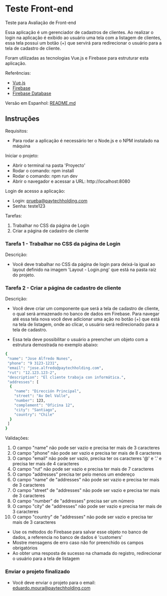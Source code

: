 # Teste Front-end
Teste para Avaliação de Front-end

Essa aplicação é um gerenciador de cadastros de clientes. Ao realizar o login na aplicação é exibido ao usuário uma tela com a listagem de clientes, 
essa tela possui um botão (+) que servirá para redirecionar o usuário para a tela de cadastro de cliente. 

Foram utilizadas as tecnologias Vue.js e Firebase para estruturar esta aplicação.

Referências:
- [Vue.js](https://vuejs.org/v2/api/)
- [Firebase](https://firebase.google.com/docs/)
- [Firebase Database](https://firebase.google.com/docs/reference/js/firebase.database.Reference)

Versão em Espanhol: [README.md](README.md)

## Instruções

Requisitos:
- Para rodar a aplicação é necessário ter o Node.js e o NPM instalado na máquina

Iniciar o projeto:
- Abrir o terminal na pasta 'Proyecto'
- Rodar o comando: npm install
- Rodar o comando: npm run dev
- Abrir o navegador e acessar a URL: http://localhost:8080
	
Login de acesso a aplicação:
- Login: prueba@paytechholding.com
- Senha: teste123
	
Tarefas:
1. Trabalhar no CSS da página de Login
2. Criar a página de cadastro de cliente
	
	
### Tarefa 1 - Trabalhar no CSS da página de Login
Descrição:
- Você deve trabalhar no CSS da página de login para deixá-la igual ao layout definido na imagem 'Layout - Login.png' que está na pasta raiz do projeto.

### Tarefa 2 - Criar a página de cadastro de cliente
Descrição:
- Você deve criar um componente que será a tela de cadastro de cliente, o qual será armazenado no banco de dados em Firebase.
Para navegar até essa tela nova você deve adicionar uma ação no botão (+) que está na tela de listagem,
onde ao clicar, o usuário será redirecionado para a tela de cadastro.

- Essa tela deve possibilitar o usuário a preencher um objeto com a estrutura demostrada no exemplo abaixo:

```bash
{
 "name": "Jose Alfredo Nunes",
 "phone": "9 3123-1231",
 "email": "jose.alfredo@paytechholding.com",
 "rut": "12.123.123-2",
 "description": "El cliente trabaja con informática.",
 "addresses": [
  {
    "name": "Dirección Principal",
    "street": "Av Del Valle",
    "number": 123,
    "complement": "Oficina 12",
    "city": "Santiago",
    "country": "Chile"
  }
 ]
}
```

Validações:
1. O campo "name" não pode ser vazio e precisa ter mais de 3 caracteres
2. O campo "phone" não pode ser vazio e precisa ter mais de 8 caracteres
3. O campo "email" não pode ser vazio, precisa ter os caracteres '@' e '.' e precisa ter mais de 4 caracteres
4. O campo "rut" não pode ser vazio e precisa ter mais de 7 caracteres
5. O campo "addresses" precisa ter pelo menos um endereço
6. O campo "name" de "addresses" não pode ser vazio e precisa ter mais de 3 caracteres
7. O campo "street" de "addresses" não pode ser vazio e precisa ter mais de 3 caracteres
8. O campo "number" de "addresses" precisa ser um número
9. O campo "city" de "addresses" não pode ser vazio e precisa ter mais de 3 caracteres
10. O campo "country" de "addresses" não pode ser vazio e precisa ter mais de 3 caracteres

- Use os métodos do Firebase para salvar esse objeto no banco de dados, a referencia no banco de dados é 'customers' 
- Mostre mensagens de erro caso não for preenchido os campos obrigatórios
- Ao obter uma resposta de sucesso na chamada do registro, redirecionar o usuário para a tela de listagem

### Enviar o projeto finalizado
- Você deve enviar o projeto para o email: eduardo.moura@paytechholding.com
